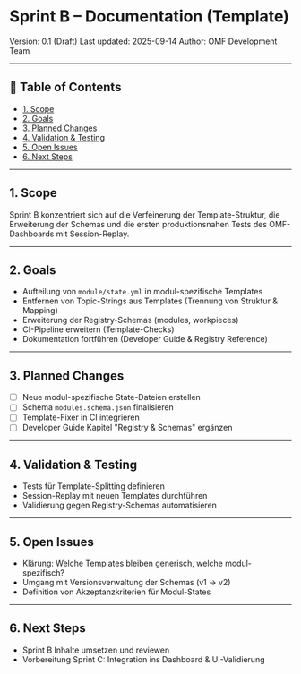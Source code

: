 # Sprint B – Documentation (Template)

Version: 0.1 (Draft)
Last updated: 2025-09-14
Author: OMF Development Team

---

## 📑 Table of Contents
- [1. Scope](#1-scope)
- [2. Goals](#2-goals)
- [3. Planned Changes](#3-planned-changes)
- [4. Validation & Testing](#4-validation--testing)
- [5. Open Issues](#5-open-issues)
- [6. Next Steps](#6-next-steps)

---

## 1. Scope
Sprint B konzentriert sich auf die Verfeinerung der Template-Struktur,
die Erweiterung der Schemas und die ersten produktionsnahen Tests
des OMF-Dashboards mit Session-Replay.

---

## 2. Goals
- Aufteilung von `module/state.yml` in modul-spezifische Templates
- Entfernen von Topic-Strings aus Templates (Trennung von Struktur & Mapping)
- Erweiterung der Registry-Schemas (modules, workpieces)
- CI-Pipeline erweitern (Template-Checks)
- Dokumentation fortführen (Developer Guide & Registry Reference)

---

## 3. Planned Changes
- [ ] Neue modul-spezifische State-Dateien erstellen
- [ ] Schema `modules.schema.json` finalisieren
- [ ] Template-Fixer in CI integrieren
- [ ] Developer Guide Kapitel "Registry & Schemas" ergänzen

---

## 4. Validation & Testing
- Tests für Template-Splitting definieren
- Session-Replay mit neuen Templates durchführen
- Validierung gegen Registry-Schemas automatisieren

---

## 5. Open Issues
- Klärung: Welche Templates bleiben generisch, welche modul-spezifisch?
- Umgang mit Versionsverwaltung der Schemas (v1 → v2)
- Definition von Akzeptanzkriterien für Modul-States

---

## 6. Next Steps
- Sprint B Inhalte umsetzen und reviewen
- Vorbereitung Sprint C: Integration ins Dashboard & UI-Validierung

